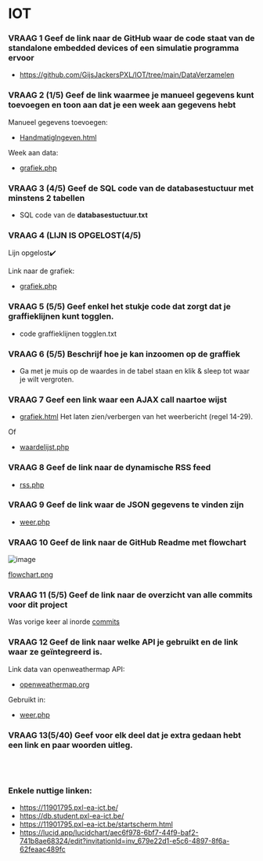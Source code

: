 # IOT

### VRAAG 1 Geef de link naar de GitHub waar de code staat van de standalone embedded devices of een simulatie programma ervoor
- https://github.com/GijsJackersPXL/IOT/tree/main/DataVerzamelen
	
### VRAAG 2 (1/5) Geef de link waarmee je manueel gegevens kunt toevoegen en toon aan dat je een week aan gegevens hebt

Manueel gegevens toevoegen: 
- [HandmatigIngeven.html](https://11901795.pxl-ea-ict.be/HandmatigIngeven.html )

Week aan data:
- [grafiek.php](https://11901795.pxl-ea-ict.be/grafiek.php) 

### VRAAG 3 (4/5) Geef de SQL code van de databasestuctuur met minstens 2 tabellen
- SQL code van de **databasestuctuur.txt**

### VRAAG 4 (LIJN IS OPGELOST(4/5) 
Lijn opgelost:heavy_check_mark:

Link naar de grafiek:
- [grafiek.php](https://11901795.pxl-ea-ict.be/grafiek.php)  

### VRAAG 5 (5/5) Geef enkel het stukje code dat zorgt dat je graffieklijnen kunt togglen.
- code graffieklijnen togglen.txt

### VRAAG 6 (5/5) Beschrijf hoe je kan inzoomen op de graffiek
- Ga met je muis op de waardes in de tabel staan en klik & sleep tot waar je wilt vergroten.

### VRAAG 7 Geef een link waar een AJAX call naartoe wijst
- [grafiek.html](https://11901795.pxl-ea-ict.be/grafiek.html)  Het laten zien/verbergen van het weerbericht (regel 14-29).

Of 

- [waardelijst.php](https://11901795.pxl-ea-ict.be/waardelijst.php)
	
### VRAAG 8 Geef de link naar de dynamische RSS feed
- [rss.php](https://11901795.pxl-ea-ict.be/rss.php)

### VRAAG 9 Geef de link waar de JSON gegevens te vinden zijn
- [weer.php](https://11901795.pxl-ea-ict.be/weer.php) 

### VRAAG 10 Geef de link naar de GitHub Readme met flowchart
![image](https://user-images.githubusercontent.com/56915241/185166121-58bdca6d-09e5-4e53-b4b1-fa0101e728f6.png)

[flowchart.png](https://github.com/GijsJackersPXL/IOT/blob/main/flowchart.png)

### VRAAG 11 (5/5) Geef de link naar de overzicht van alle commits voor dit project
Was vorige keer al inorde
[commits](https://github.com/GijsJackersPXL/IOT/commits/main)

### VRAAG 12 Geef de link naar welke API je gebruikt en de link waar ze geïntegreerd is.
Link  data van openweathermap API: 
- [openweathermap.org](https://api.openweathermap.org/data/2.5/weather?q=Tessenderlo&appid=b88e8a4d3b3a06798583071cab85454c&units=metric) 
		
Gebruikt in: 
- [weer.php](https://11901795.pxl-ea-ict.be/weer.php)

### VRAAG 13(5/40) Geef voor elk deel dat je extra gedaan hebt een link en paar woorden uitleg.

<br><br>

### Enkele nuttige linken: 

- https://11901795.pxl-ea-ict.be/
- https://db.student.pxl-ea-ict.be/
- https://11901795.pxl-ea-ict.be/startscherm.html
- https://lucid.app/lucidchart/aec6f978-6bf7-44f9-baf2-741b8ae68324/edit?invitationId=inv_679e22d1-e5c6-4897-8f6a-62feaac489fc

